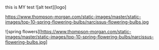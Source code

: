 this is MY test
![alt text][logo]

https://www.thompson-morgan.com/static-images/master/static-images/top-10-spring-flowering-bulbs/narcissus-flowering-bulbs.jpg


![spring flowers][https://www.thompson-morgan.com/static-images/master/static-images/top-10-spring-flowering-bulbs/narcissus-flowering-bulbs.jpg]

